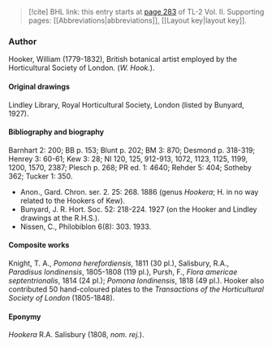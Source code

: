 > [!cite] BHL link: this entry starts at [page 283](https://www.biodiversitylibrary.org/item/103253#page/309/mode/1up) of TL-2 Vol. II.
> Supporting pages: [[Abbreviations|abbreviations]], [[Layout key|layout key]].

### Author

Hooker, William (1779-1832), British botanical artist employed by the Horticultural Society of London. (*W. Hook.*).

#### Original drawings

Lindley Library, Royal Horticultural Society, London (listed by Bunyard, 1927).

#### Bibliography and biography

Barnhart 2: 200; BB p. 153; Blunt p. 202; BM 3: 870; Desmond p. 318-319; Henrey 3: 60-61; Kew 3: 28; NI 120, 125, 912-913, 1072, 1123, 1125, 1199, 1200, 1570, 2387; Plesch p. 268; PR ed. 1: 4640; Rehder 5: 404; Sotheby 362; Tucker 1: 350.
- Anon., Gard. Chron. ser. 2. 25: 268. 1886 (genus *Hookera*; H. in no way related to the Hookers of Kew).
- Bunyard, J. R. Hort. Soc. 52: 218-224. 1927 (on the Hooker and Lindley drawings at the R.H.S.).
- Nissen, C., Philobiblon 6(8): 303. 1933.

#### Composite works

Knight, T. A., *Pomona herefordiensis*, 1811 (30 pl.), Salisbury, R.A., *Paradisus londinensis*, 1805-1808 (119 pl.), Pursh, F., *Flora americae septentrionalis*, 1814 (24 pl.); *Pomona londinensis*, 1818 (49 pl.). Hooker also contributed 50 hand-coloured plates to the *Transactions of the Horticultural Society of London* (1805-1848).

#### Eponymy

*Hookera* R.A. Salisbury (1808, *nom. rej.*).

